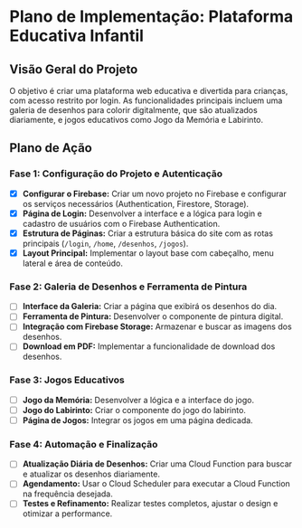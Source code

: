 # Plano de Implementação: Plataforma Educativa Infantil

## Visão Geral do Projeto

O objetivo é criar uma plataforma web educativa e divertida para crianças, com acesso restrito por login. As funcionalidades principais incluem uma galeria de desenhos para colorir digitalmente, que são atualizados diariamente, e jogos educativos como Jogo da Memória e Labirinto.

## Plano de Ação

### Fase 1: Configuração do Projeto e Autenticação

- [x] **Configurar o Firebase:** Criar um novo projeto no Firebase e configurar os serviços necessários (Authentication, Firestore, Storage).
- [x] **Página de Login:** Desenvolver a interface e a lógica para login e cadastro de usuários com o Firebase Authentication.
- [x] **Estrutura de Páginas:** Criar a estrutura básica do site com as rotas principais (`/login`, `/home`, `/desenhos`, `/jogos`).
- [x] **Layout Principal:** Implementar o layout base com cabeçalho, menu lateral e área de conteúdo.

### Fase 2: Galeria de Desenhos e Ferramenta de Pintura

- [ ] **Interface da Galeria:** Criar a página que exibirá os desenhos do dia.
- [ ] **Ferramenta de Pintura:** Desenvolver o componente de pintura digital.
- [ ] **Integração com Firebase Storage:** Armazenar e buscar as imagens dos desenhos.
- [ ] **Download em PDF:** Implementar a funcionalidade de download dos desenhos.

### Fase 3: Jogos Educativos

- [ ] **Jogo da Memória:** Desenvolver a lógica e a interface do jogo.
- [ ] **Jogo do Labirinto:** Criar o componente do jogo do labirinto.
- [ ] **Página de Jogos:** Integrar os jogos em uma página dedicada.

### Fase 4: Automação e Finalização

- [ ] **Atualização Diária de Desenhos:** Criar uma Cloud Function para buscar e atualizar os desenhos diariamente.
- [ ] **Agendamento:** Usar o Cloud Scheduler para executar a Cloud Function na frequência desejada.
- [ ] **Testes e Refinamento:** Realizar testes completos, ajustar o design e otimizar a performance.
